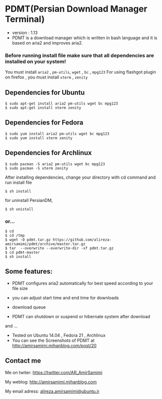 PDMT(Persian Download Manager Terminal)
=============
+ version : 1.13
+ PDMT is a download manager which is written in bash language and it is based on aria2 and improves aria2.

### Before running install file make sure that all dependencies are installed on your system!
You must install `aria2` , `pm-utils`, `wget` , `bc` , `mpg123`
For using flashgot plugin on firefox , you must install `xterm` , `zenity`

## Dependencies for Ubuntu

    $ sudo apt-get install aria2 pm-utils wget bc mpg123
    $ sudo apt-get install xterm zenity
    
## Dependencies for Fedora

    $ sudo yum install aria2 pm-utils wget bc mpg123
    $ sudo yum install xterm zenity

## Dependencies for Archlinux

    $ sudo pacman -S aria2 pm-utils wget bc mpg123
    $ sudo pacman -S xterm zenity
    
After installing dependencies, change your directory with cd command and run install file

    $ sh install

for uninstall PersianDM,

    $ sh unistall

### or...

    $ cd
    $ cd /tmp
    $ wget -O pdmt.tar.gz https://github.com/alireza-amirsamimi/pdmt/archive/master.tar.gz
    $ tar  --overwrite --overwrite-dir -xf pdmt.tar.gz
    $ cd pdmt-master
    $ sh install

## Some features:

+ PDMT configures aria2 automatically for best speed according to your file size

+ you can adjust start time and end time for downloads

+ download queue

+ PDMT can shutdown or suspend or hibernate system  after download 

and ...

+ Tested on Ubuntu 14.04 , Fedora 21 , Archlinux 
+ You can see the Screenshots of PDMT at http://amirsamimi.mihanblog.com/post/20

## Contact me
Me on twiter:
https://twitter.com/AR_AmirSamimi

My weblog:
http://amirsamimi.mihanblog.com

My email adress:
alireza.amirsamimi@ubuntu.ir
